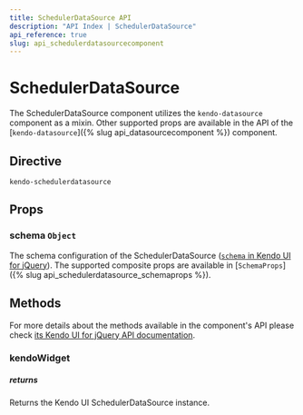 ```yaml
---
title: SchedulerDataSource API
description: "API Index | SchedulerDataSource"
api_reference: true
slug: api_schedulerdatasourcecomponent
---
```


# SchedulerDataSource

The SchedulerDataSource component utilizes the `kendo-datasource` component as a mixin. Other supported props are available in the API of the [`kendo-datasource`]({% slug api_datasourcecomponent %}) component.

## Directive

`kendo-schedulerdatasource`

## Props

### schema `Object`

The schema configuration of the SchedulerDataSource ([`schema` in Kendo UI for jQuery](https://docs.telerik.com/kendo-ui/api/javascript/data/schedulerdatasource/configuration/schema)). The supported composite props are available in [`SchemaProps`]({% slug api_schedulerdatasource_schemaprops %}).

## Methods

For more details about the methods available in the component's API please check [its Kendo UI for jQuery API documentation](https://docs.telerik.com/kendo-ui/api/javascript/data/schedulerdatasource#methods). 

### kendoWidget

##### returns

Returns the Kendo UI SchedulerDataSource instance.
